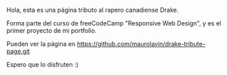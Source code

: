 Hola, esta es una página tributo al rapero canadiense Drake.

Forma parte del curso de freeCodeCamp "Responsive Web Design", y es el primer proyecto de mi portfolio.

Pueden ver la página en https://github.com/maurolavin/drake-tribute-page.git

Espero que lo disfruten :)

